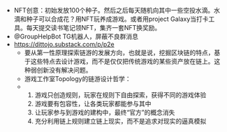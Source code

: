 - NFT创意：初始发放100个种子。然后之后每天随机向其中一些空投水滴。水滴和种子可以合成花？用NFT玩养成游戏。或者用project Galaxy当打卡工具。每天提交读书笔记领NFT，集齐一套NFT换奖励。
- @GroupHelpBot TG机器人，屏蔽不良群消息
- https://dittojo.substack.com/p/p2e
	- 要从第一性原理探索链游的发展方向，也就是说，挖掘区块链的特点，基于这些特点去设计游戏，而不是仅仅把传统游戏的某些资产放在链上。这种弱创新没有解决问题。
	- 游戏工作室Topology的链游设计哲学：
	- 1. 游戏只创造规则，玩家在规则下自由探索，获得不同的游戏体验
	  2. 游戏要有包容性，让各类玩家都能参与其中
	  3. 让玩家参与到游戏的建构中，最终“官方”的概念消失
	  4. 充分利用链上规则建立链上现实，而不是追求对现实的逼真模拟